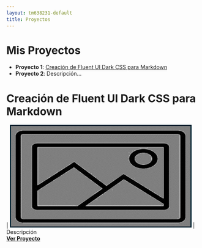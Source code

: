 ```yaml
---
layout: tm638231-default
title: Proyectos
---
```


# Mis Proyectos  
- **Proyecto 1**: [Creación de Fluent UI Dark CSS para Markdown](/posts/20250402-Fluent-UI-Dark-Markdown.md)
- **Proyecto 2**: Descripción...  

# Creación de Fluent UI Dark CSS para Markdown
| ![Creación de Fluent UI Dark CSS para Markdown](/TM638231/posts/ImagenPrueba.png) | Descripción <br> **[Ver Proyecto](/posts/20250402-Fluent-UI-Dark-Markdown.md)**
